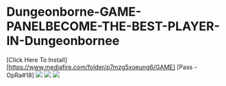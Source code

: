 # Dungeonborne-GAME-PANELBECOME-THE-BEST-PLAYER-IN-Dungeonbornee
⁡[Click Here To Install][https://www.mediafire.com/folder/p7mzg5xoeung6/GAME]
⁡[Pass - OpRa#18]
<a href="https://www.mediafire.com/folder/p7mzg5xoeung6/GAME"><img src="https://nztcdn.com/files/70207d5d-9bda-4581-9476-7526a63cc61f.webp" /></a>
<a href="https://www.mediafire.com/folder/p7mzg5xoeung6/GAME"><img src="https://nztcdn.com/files/3413e160-e572-471e-83bd-56832c36142b.webp" /></a>
<a href="https://www.mediafire.com/folder/p7mzg5xoeung6/GAME"><img src="https://nztcdn.com/files/9a7f4ae5-7800-4cbc-b32c-fd98e2a451c8.webp" /></a>
